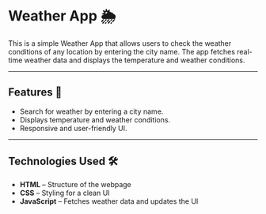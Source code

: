 # Weather App 🌦️  
 
This is a simple Weather App that allows users to check the weather conditions of any location by entering the city name. The app fetches real-time weather data and displays the temperature and weather conditions.
 
---
 
## Features 🚀  
- Search for weather by entering a city name.  
- Displays temperature and weather conditions.  
- Responsive and user-friendly UI.  

---

## Technologies Used 🛠️  
- **HTML** – Structure of the webpage  
- **CSS** – Styling for a clean UI  
- **JavaScript** – Fetches weather data and updates the UI  


